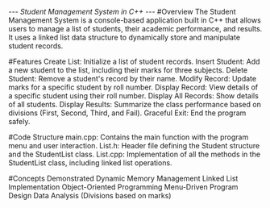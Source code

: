 *--- Student Management System in C++ ---*
#Overview
The Student Management System is a console-based application built in C++ that allows users to manage a list of students, their academic performance, and results. It uses a linked list data structure to dynamically store and manipulate student records.

#Features
Create List: Initialize a list of student records.
Insert Student: Add a new student to the list, including their marks for three subjects.
Delete Student: Remove a student's record by their name.
Modify Record: Update marks for a specific student by roll number.
Display Record: View details of a specific student using their roll number.
Display All Records: Show details of all students.
Display Results: Summarize the class performance based on divisions (First, Second, Third, and Fail).
Graceful Exit: End the program safely.

#Code Structure
main.cpp: Contains the main function with the program menu and user interaction.
List.h: Header file defining the Student structure and the StudentList class.
List.cpp: Implementation of all the methods in the StudentList class, including linked list operations.

#Concepts Demonstrated
Dynamic Memory Management
Linked List Implementation
Object-Oriented Programming
Menu-Driven Program Design
Data Analysis (Divisions based on marks)
